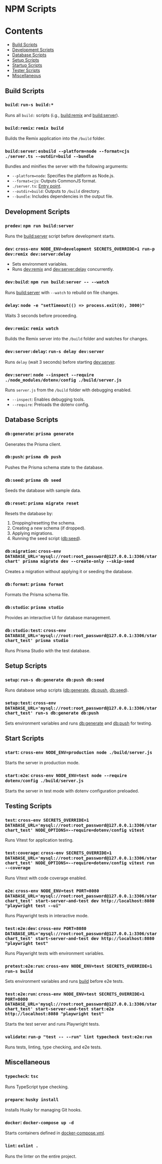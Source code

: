 # NPM Scripts

# Contents

- [Build Scripts](#build-scripts)
- [Development Scripts](#development-scripts)
- [Database Scripts](#database-scripts)
- [Setup Scripts](#setup-scripts)
- [Startup Scripts](#start-scripts)
- [Tester Scripts](#testing-scripts)
- [Miscellaneous](#miscellaneous)

## Build Scripts

### `build`: `run-s build:*`

Runs all `build:` scripts (i.g., [build:remix](#buildremix-remix-build) and [build:server](#buildserver-esbuild---platformnode---formatcjs-serverts---outdirbuild---bundle)).

### `build:remix`: `remix build`

Builds the Remix application into the `/build` folder.

### `build:server`: `esbuild --platform=node --format=cjs ./server.ts --outdir=build --bundle`

Bundles and minifies the server with the following arguments:

- `--platform=node`: Specifies the platform as Node.js.
- `--format=cjs`: Outputs CommonJS format.
- `./server.ts`: [Entry point](../server.ts).
- `--outdir=build`: Outputs to `/build` directory.
- `--bundle`: Includes dependencies in the output file.

## Development Scripts

### `predev`: `npm run build:server`

Runs the [build:server](#buildserver-esbuild---platformnode---formatcjs-serverts---outdirbuild---bundle) script before development starts.

### `dev`: `cross-env NODE_ENV=development SECRETS_OVERRIDE=1 run-p dev:remix dev:server:delay`

- Sets environment variables.
- Runs [dev:remix](#devremix-remix-watch) and [dev:server:delay](#devserverdelay-run-s-delay-devserver) concurrently.

### `dev:build`: `npm run build:server -- --watch`

Runs [build:server](#buildserver-esbuild---platformnode---formatcjs-serverts---outdirbuild---bundle) with `--watch` to rebuild on file changes.

### `delay`: `node -e "setTimeout(() => process.exit(0), 3000)"`

Waits 3 seconds before proceeding.

### `dev:remix`: `remix watch`

Builds the Remix server into the `/build` folder and watches for changes.

### `dev:server:delay`: `run-s delay dev:server`

Runs `delay` (wait 3 seconds) before starting [dev:server](#devserver-node---inspect---require-node_modulesdotenvconfig-buildserverjs).

### `dev:server`: `node --inspect --require ./node_modules/dotenv/config ./build/server.js`

Runs `server.js` from the `/build` folder with debugging enabled.

- `--inspect`: Enables debugging tools.
- `--require`: Preloads the dotenv config.

## Database Scripts

### `db:generate`: `prisma generate`

Generates the Prisma client.

### `db:push`: `prisma db push`

Pushes the Prisma schema state to the database.

### `db:seed`: `prisma db seed`

Seeds the database with sample data.

### `db:reset`: `prisma migrate reset`

Resets the database by:

1. Dropping/resetting the schema.
2. Creating a new schema (if dropped).
3. Applying migrations.
4. Running the seed script ([db:seed](#dbseed-prisma-db-seed)).

### `db:migration`: `cross-env DATABASE_URL='mysql://root:root_password@127.0.0.1:3306/starchart' prisma migrate dev --create-only --skip-seed`

Creates a migration without applying it or seeding the database.

### `db:format`: `prisma format`

Formats the Prisma schema file.

### `db:studio`: `prisma studio`

Provides an interactive UI for database management.

### `db:studio:test`: `cross-env DATABASE_URL='mysql://root:root_password@127.0.0.1:3306/starchart_test' prisma studio`

Runs Prisma Studio with the test database.

## Setup Scripts

### `setup`: `run-s db:generate db:push db:seed`

Runs database setup scripts ([db:generate](#dbgenerate-prisma-generate), [db:push](#dbpush-prisma-db-push), [db:seed](#dbseed-prisma-db-seed)).

### `setup:test`: `cross-env DATABASE_URL='mysql://root:root_password@127.0.0.1:3306/starchart_test' run-s db:generate db:push`

Sets environment variables and runs [db:generate](#dbgenerate-prisma-generate) and [db:push](#dbpush-prisma-db-push) for testing.

## Start Scripts

### `start`: `cross-env NODE_ENV=production node ./build/server.js`

Starts the server in production mode.

### `start:e2e`: `cross-env NODE_ENV=test node --require dotenv/config ./build/server.js`

Starts the server in test mode with dotenv configuration preloaded.

## Testing Scripts

### `test`: `cross-env SECRETS_OVERRIDE=1 DATABASE_URL='mysql://root:root_password@127.0.0.1:3306/starchart_test' NODE_OPTIONS=--require=dotenv/config vitest`

Runs Vitest for application testing.

### `test:coverage`: `cross-env SECRETS_OVERRIDE=1 DATABASE_URL='mysql://root:root_password@127.0.0.1:3306/starchart_test' NODE_OPTIONS=--require=dotenv/config vitest run --coverage`

Runs Vitest with code coverage enabled.

### `e2e`: `cross-env NODE_ENV=test PORT=8080 DATABASE_URL='mysql://root:root_password@127.0.0.1:3306/starchart_test' start-server-and-test dev http://localhost:8080 "playwright test --ui"`

Runs Playwright tests in interactive mode.

### `test:e2e:dev`: `cross-env PORT=8080 DATABASE_URL='mysql://root:root_password@127.0.0.1:3306/starchart_test' start-server-and-test dev http://localhost:8080 "playwright test"`

Runs Playwright tests with environment variables.

### `pretest:e2e:run`: `cross-env NODE_ENV=test SECRETS_OVERRIDE=1 run-s build`

Sets environment variables and runs [build](#build-run-s-build) before e2e tests.

### `test:e2e:run`: `cross-env NODE_ENV=test SECRETS_OVERRIDE=1 PORT=8080 DATABASE_URL='mysql://root:root_password@127.0.0.1:3306/starchart_test' start-server-and-test start:e2e http://localhost:8080 "playwright test"`

Starts the test server and runs Playwright tests.

### `validate`: `run-p "test -- --run" lint typecheck test:e2e:run`

Runs tests, linting, type checking, and e2e tests.

## Miscellaneous

### `typecheck`: `tsc`

Runs TypeScript type checking.

### `prepare`: `husky install`

Installs Husky for managing Git hooks.

### `docker`: `docker-compose up -d`

Starts containers defined in [docker-compose.yml](../docker-compose.yml).

### `lint`: `oxlint .`

Runs the linter on the entire project.
